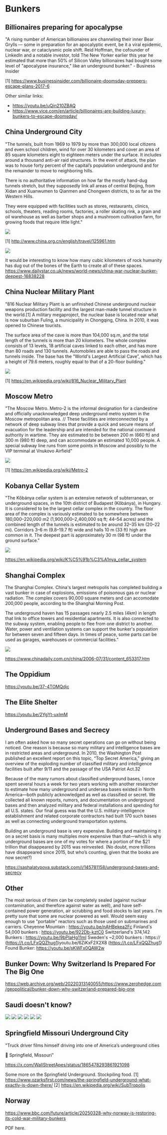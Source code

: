 # Bunkers

## Billionaires preparing for apocalypse

"A rising number of American billionaires are channeling their inner Bear Grylls — some in preparation for an apocalyptic event, be it a viral epidemic, nuclear war, or cataclysmic pole shift. Reid Hoffman, the cofounder of LinkedIn and a notable investor, told The New Yorker earlier this year he estimated that more than 50% of Silicon Valley billionaires had bought some level of "apocalypse insurance," like an underground bunker." - Business Insider

[1] https://www.businessinsider.com/billionaire-doomsday-preppers-escape-plans-2017-6

Other similar links:
- https://youtu.be/uQin210ZBAQ
- https://www.vice.com/en/article/billionaires-are-building-luxury-bunkers-to-escape-doomsday/

## China Underground City

"The tunnels, built from 1969 to 1979 by more than 300,000 local citizens and even school children, wind for over 30 kilometers and cover an area of 85 square kilometers eight to eighteen meters under the surface. It includes around a thousand anti-air raid structures. In the event of attack, the plan was to house forty percent of the capital’s population underground and for the remainder to move to neighboring hills.

There is no authoritative information on how far the mostly hand-dug tunnels stretch, but they supposedly link all areas of central Beijing, from Xidan and Xuanwumen to Qianmen and Chongwen districts, to as far as the Western Hills.

They were equipped with facilities such as stores, restaurants, clinics, schools, theaters, reading rooms, factories, a roller skating rink, a grain and oil warehouse as well as barber shops and a mushroom cultivation farm, for growing foods that require little light."

![](img/beijing-city.jpg)

[1] http://www.china.org.cn/english/travel/125961.htm

![](img/china-nuclear-bunker.jpg)

It would be interesting to know how many cubic kilometers of rock humanity has dug out of the bones of the Earth to create all of these spaces.
https://www.dailystar.co.uk/news/world-news/china-war-nuclear-bunker-deepest-16838228

## China Nuclear Military Plant

"816 Nuclear Military Plant is an unfinished Chinese underground nuclear weapons production facility and the largest man-made tunnel structure in the world.[1] A military megaproject, the nuclear base is located near what is now suburban Fuling, a municipality in Chongqing, China. In 2010, it was opened to Chinese tourists.

The surface area of the cave is more than 104,000 sq.m, and the total length of the tunnels is more than 20 kilometers. The whole complex consists of 13 levels, 18 artificial caves linked to each other, and has more than 80 roads and 130 tunnels. Automobiles are able to pass the roads and tunnels inside. The base has the “World's Largest Artificial Cave”, which has a height of 79.6 meters, roughly equal to that of a 20-floor building."

![](img/china-nuclear-plant.jpg)

[1] https://en.wikipedia.org/wiki/816_Nuclear_Military_Plant

## Moscow Metro

"The Moscow Metro. Metro-2 is the informal designation for a clandestine and officially unacknowledged deep underground metro system in the Moscow metropolitan area. // These facilities are interconnected by a network of deep subway lines that provide a quick and secure means of evacuation for the leadership and are intended for the national command authority in wartime. They are estimated to be between 200 m (660 ft) and 300 m (980 ft) deep, and can accommodate an estimated 10,000 people. A special subway line runs from some points in Moscow and possibly to the VIP terminal at Vnukovo Airfield"

![](img/moscow-metro.png)

[1] https://en.wikipedia.org/wiki/Metro-2

## Kobanya Cellar System

"The Kőbánya cellar system is an extensive network of subterranean, or underground spaces, in the 10th district of Budapest (Kőbánya), in Hungary. It is considered to be the largest cellar complex in the country. The floor area of the complex is variously estimated to be somewhere between 180,000–220,000 m2 (1,900,000–2,400,000 sq ft; 44–54 acres) and the combined length of the tunnels is estimated to be around 32–35 km (20–22 mi). Corridors 3–6 m (9.8–19.7 ft) wide and halls 10 m (33 ft) high are common in it. The deepest part is approximately 30 m (98 ft) under the ground surface."

![](img/kobanya-cellar.jpeg)

https://en.wikipedia.org/wiki/K%C5%91b%C3%A1nya_cellar_system

## Shanghai Complex

The Shanghai Complex. China's largest metropolis has completed building a vast bunker in case of explosions, emissions of poisonous gas or nuclear radiation. The complex covers 90,000 square meters and can accomodate 200,000 people, according to the Shanghai Morning Post.

The underground haven has 15 passages nearly 2.5 miles (4km) in length that link to office towers and residential apartments. It is also connected to the subway system, enabling people to flee from one district to another. Water, power and ventilation systems can support the bunker's population for between seven and fifteen days. In times of peace, some parts can be used as garages, warehouses or commercial facilities."

![](img/shanghai.jpeg)

https://www.chinadaily.com.cn/china/2006-07/31/content_653317.htm

## The Oppidium

https://youtu.be/37-4TOMQdjc

## The Elite Shelter

https://youtu.be/2YgYt-uxlmM

## Underground Bases and Secrecy

I am often asked how so many secret operations can go on without being noticed. One reason is because so many military and intelligence bases are in restricted areas and underground. In 2010, the Washington Post published an excellent report on this topic, “Top Secret America,” giving an overview of the exploding number of classified military and intelligence facilities built after 9/11 and the passage of the USA Patriot Act.32

Because of the many rumors about classified underground bases, I once spent several hours a week for two years working with another researcher to estimate how many underground and undersea bases existed in North America—both publicly acknowledged as well as classified or secret. We collected all known reports, rumors, and documentation on underground bases and then analyzed military and federal installations and spending for all U.S. states. Our final guess was that the U.S. military-intelligence establishment and related corporate contractors had built 170 such bases as well as connecting underground transportation systems.

Building an underground base is very expensive. Building and maintaining it on a secret basis is many multiples more expensive than that—which is why underground bases are one of my votes for where a portion of the $21 trillion that disappeared by 2015 was reinvested. (No doubt, more trillions have disappeared since 2015, but who’s counting, given that the books are now secret?)

https://sashalatypova.substack.com/i/145781158/underground-bases-and-secrecy

## Other

The most serious of them can be completely sealed (against nuclear contamination, and therefore against water as well), and have self-contained power generation, air scrubbing and food stocks to last years. I'm pretty sure that some are nuclear powered as well. Would seem easy enough to use "portable" reactors such as those used on submarines and carriers.
Cheyenne Mountain : https://youtu.be/nAHBekea2Fc
Finland's 54,000 bunkers : https://youtu.be/922Db-kztC0
Switzerland's 374,142 Bunkers : https://youtu.be/9bPIaHg11mI
Sweden's ~2,000 bunkers : https:// (https://t.co/LFxQQZhug1)youtu.be/6ZiKxF2X2X8 (https://t.co/LFxQQZhug1)
Found Bunker: https://youtu.be/sKWFx0QAW2w

## Bunker Down: Why Switzerland Is Prepared For The Big One

https://web.archive.org/web/20220313140055/https://www.zerohedge.com/geopolitical/bunker-down-why-switzerland-prepared-big-one

## Saudi doesn't know?

![](img/saudi2030.png)
![](img/saudi-profile.jpg)
![](img/saudi-profile2.jpg)
![](img/saudi-profile3.jpg)
![](img/saudi-profile4.jpg)
![](img/saudi6.png)

## Springfield Missouri Underground City

"Truck driver films himself driving into one of America’s underground cities

📍 Springfield, Missouri"

https://x.com/WallStreetApes/status/1865478293861921098

Some more on the Springfield Underground. Stockpiling food. 
[1] https://www.ozarksfirst.com/news/the-springfield-underground-what-exactly-is-down-there/
[2] https://en.wikipedia.org/wiki/SubTropolis

## Norway

https://www.bbc.com/future/article/20250328-why-norway-is-restoring-its-cold-war-military-bunkers

PDF here.